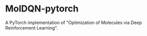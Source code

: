 # MolDQN-pytorch
A PyTorch implementation of "Optimization of Molecules via Deep Reinforcement Learning".
